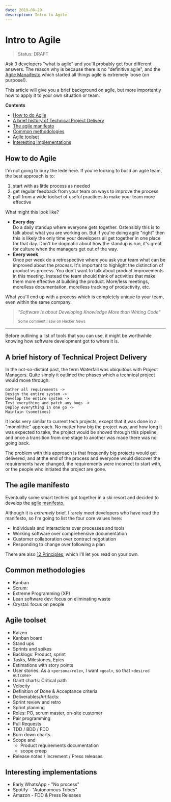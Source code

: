 ```yaml
---
date: 2019-08-29
description: Intro to Agile
---
```


# Intro to Agile

> Status: DRAFT

Ask 3 developers "what is agile" and you'll probably get four different answers. The reason why is because there is no "definitive agile", and the [Agile Manaifesto](https://agilemanifesto.org) which started all things agile is extremely loose (on purpose!). 

This article will give you a brief background on agile, but more importantly how to apply it to your own situation or team.

**Contents**

- [How to do Agile](#how-to-do-agile)
- [A brief history of Technical Project Delivery](#a-brief-history-of-technical-project-delivery)
- [The agile manifesto](#the-agile-manifesto)
- [Common methodologies](#common-methodologies)
- [Agile toolset](#agile-toolset)
- [Interesting implementations](#interesting-implementations)

## How to do Agile

I'm not going to bury the lede here. If you're looking to build an agile team, the best approach is to:

1. start with as little process as needed
2. get regular feedback from your team on ways to improve the process
3. pull from a wide toolset of useful practices to make your team more effective

What might this look like?

- **Every day**<br />Do a daily standup where everyone gets together. Ostensibly this is to talk about what you are working on. But if you're doing agile "right" then this is likely the only time your developers all get together in one place for that day. Don't be dogmatic about how the standup is run, it's great for culture when the managers get out of the way.
- **Every week**<br />Once per week do a retrospective where you ask your team what can be improved about the *process*. It's important to highlight the distinction of product vs process. You don't want to talk about product improvements in this meeting. Instead the team should think of activities that make them more effective at building the product. More/less meetings, more/less documentation, more/less tracking of productivity, etc.

What you'll end up with a process which is completely unique to your team, even within the same company.


> 
> *"Software Is about Developing Knowledge More than Writing Code"*
> 
> <small>Some comment I saw on Hacker News</small>


----

Before outlining a list of tools that you can use, it might be worthwhile knowing how software development got to where it is.


## A brief history of Technical Project Delivery

In the not-so-distant past, the term Waterfall was ubiquitous with Project Managers. Quite simply it outlined the phases which a technical project would move through: 

```
Gather all requirements -> 
Design the entire system -> 
Develop the entire system -> 
Test everything and patch any bugs -> 
Deploy everything in one go -> 
Maintain (sometimes)
```

It looks very similar to current tech projects, except that it was done in a "monolithic" approach. No matter how big the project was, and how long it was expected to take, the project would be shoved through this pipeline, and once a transition from one stage to another was made there was no going back.

The problem with this approach is that frequently big projects would get delivered, and at the end of the process and everyone would discover the requirements have changed, the requirements were incorrect to start with, or the people who initiated the project are gone. 

## The agile manifesto

Eventually some smart techies got together in a ski resort and decided to develop the 
[agile manifesto.](https://agilemanifesto.org)

Although it is *extremely* brief, I rarely meet developers who have read the manifesto, so I'm going to list the four core values here:

- Individuals and interactions over processes and tools
- Working software over comprehensive documentation
- Customer collaboration over contract negotiation
- Responding to change over following a plan
  
There are also [12 Principles](https://agilemanifesto.org/principles.html), which I'll let you read on your own.



## Common methodologies


- Kanban
- Scrum: 
- Extreme Programming (XP)
- Lean software dev: focus on eliminating waste
- Crystal: focus on people


## Agile toolset

- Kaizen
- Kanban board
- Stand ups
- Sprints and spikes
- Backlogs: Product, sprint
- Tasks, Milestones, Epics
- Estimations with story points
- User stories. As a `<persona/role>`, I want `<goal>`, so that `<desired outcome>`
- Gantt charts: Critical path
- Velocity
- Definition of Done & Acceptance criteria
- Deliverables/Artifacts: 
- Sprint review and retro
- Sprint planning
- Roles: PO, scrum master, on-site customer
- Pair programming
- Pull Requests 
- TDD / BDD / FDD
- Burn down charts
- Scope and 
  - Product requirements documentation
  - scope creep
- Release notes / Increment / Press releases


## Interesting implementations

- Early WhatsApp - "No process"
- Spotify - "Autonomous Tribes"
- Amazon - FDD & Press Releases
